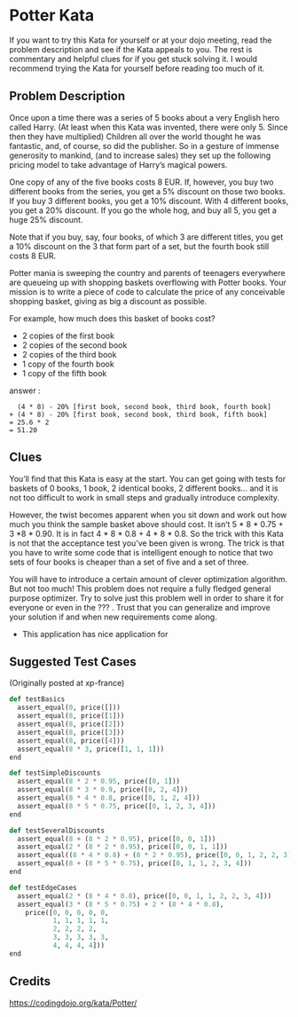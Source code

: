 # Potter Kata

If you want to try this Kata for yourself or at your dojo meeting, read the problem
description and see if the Kata appeals to you. The rest is commentary and helpful
clues for if you get stuck solving it. I would recommend trying the Kata for
yourself before reading too much of it.

## Problem Description

Once upon a time there was a series of 5 books about a very English hero called
Harry. (At least when this Kata was invented, there were only 5. Since then they
have multiplied) Children all over the world thought he was fantastic, and, of
course, so did the publisher. So in a gesture of immense generosity to mankind,
(and to increase sales) they set up the following pricing model to take advantage
of Harry’s magical powers.

One copy of any of the five books costs 8 EUR. If, however, you buy two different
books from the series, you get a 5% discount on those two books. If you buy 3
different books, you get a 10% discount. With 4 different books, you get a 20%
discount. If you go the whole hog, and buy all 5, you get a huge 25% discount.

Note that if you buy, say, four books, of which 3 are different titles, you get a
10% discount on the 3 that form part of a set, but the fourth book still costs 8
EUR.

Potter mania is sweeping the country and parents of teenagers everywhere are
queueing up with shopping baskets overflowing with Potter books. Your mission
is to write a piece of code to calculate the price of any conceivable shopping
basket, giving as big a discount as possible.

For example, how much does this basket of books cost?

- 2 copies of the first book
- 2 copies of the second book
- 2 copies of the third book
- 1 copy of the fourth book
- 1 copy of the fifth book

answer :

```
  (4 * 8) - 20% [first book, second book, third book, fourth book]
+ (4 * 8) - 20% [first book, second book, third book, fifth book]
= 25.6 * 2
= 51.20
```

## Clues

You’ll find that this Kata is easy at the start. You can get going with tests
for baskets of 0 books, 1 book, 2 identical books, 2 different books… and it is
not too difficult to work in small steps and gradually introduce complexity.

However, the twist becomes apparent when you sit down and work out how much you
think the sample basket above should cost. It isn’t 5 * 8 * 0.75 + 3 *8 * 0.90.
It is in fact 4 * 8 * 0.8 + 4 * 8 * 0.8. So the trick with this Kata is not that
the acceptance test you’ve been given is wrong. The trick is that you have to write
some code that is intelligent enough to notice that two sets of four books is
cheaper than a set of five and a set of three.

You will have to introduce a certain amount of clever optimization algorithm. But
not too much! This problem does not require a fully fledged general purpose
optimizer. Try to solve just this problem well in order to share it for everyone
or even in the ??? . Trust that you can generalize and improve your solution if
and when new requirements come along.

- This application has nice application for

## Suggested Test Cases

(Originally posted at xp-france)

```python
def testBasics
  assert_equal(0, price([]))
  assert_equal(8, price([1]))
  assert_equal(8, price([2]))
  assert_equal(8, price([3]))
  assert_equal(8, price([4]))
  assert_equal(8 * 3, price([1, 1, 1]))
end

def testSimpleDiscounts
  assert_equal(8 * 2 * 0.95, price([0, 1]))
  assert_equal(8 * 3 * 0.9, price([0, 2, 4]))
  assert_equal(8 * 4 * 0.8, price([0, 1, 2, 4]))
  assert_equal(8 * 5 * 0.75, price([0, 1, 2, 3, 4]))
end

def testSeveralDiscounts
  assert_equal(8 + (8 * 2 * 0.95), price([0, 0, 1]))
  assert_equal(2 * (8 * 2 * 0.95), price([0, 0, 1, 1]))
  assert_equal((8 * 4 * 0.8) + (8 * 2 * 0.95), price([0, 0, 1, 2, 2, 3]))
  assert_equal(8 + (8 * 5 * 0.75), price([0, 1, 1, 2, 3, 4]))
end

def testEdgeCases
  assert_equal(2 * (8 * 4 * 0.8), price([0, 0, 1, 1, 2, 2, 3, 4]))
  assert_equal(3 * (8 * 5 * 0.75) + 2 * (8 * 4 * 0.8),
    price([0, 0, 0, 0, 0,
           1, 1, 1, 1, 1,
           2, 2, 2, 2,
           3, 3, 3, 3, 3,
           4, 4, 4, 4]))
end
```

## Credits

https://codingdojo.org/kata/Potter/
